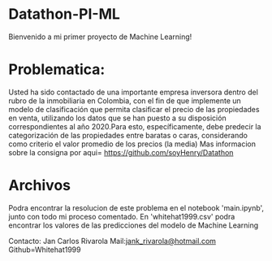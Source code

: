 # Datathon-PI-ML

Bienvenido a mi primer proyecto de Machine Learning! 

# Problematica:
​Usted ha sido contactado de una importante empresa inversora dentro del rubro de la inmobiliaria en Colombia, con el fin de que implemente un modelo de clasificación que permita clasificar el precio de las propiedades en venta, utilizando los datos que se han puesto a su disposición correspondientes al año 2020.​Para esto, específicamente, debe predecir la categorización de las propiedades entre baratas o caras, considerando como criterio el valor promedio de los precios (la media)
Mas informacion sobre la consigna por aqui= https://github.com/soyHenry/Datathon
# Archivos
Podra encontrar la resolucion de este problema en el notebook 'main.ipynb', junto con todo mi proceso comentado.
En 'whitehat1999.csv' podra encontrar los valores de las predicciones del modelo de Machine Learning

Contacto:
Jan Carlos Rivarola
Mail:jank_rivarola@hotmail.com
Github=Whitehat1999

